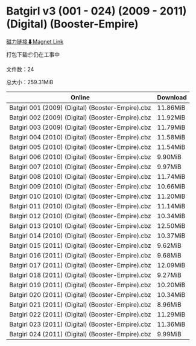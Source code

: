 # Batgirl v3 (001 - 024) (2009 - 2011) (Digital) (Booster-Empire)

[磁力链接⬇Magnet Link](magnet:?xt=urn:btih:73d4fab866bb7833a3349357919013c1b9991ada&dn=Batgirl%20v3%20%28001%20-%20024%29%20%282009%20-%202011%29%20%28Digital%29%20%28Booster-Empire%29)

打包下载📦仍在工事中

文件数：24

总大小：259.31MiB

Online | Download
--- | ---
Batgirl 001 (2009) (Digital) (Booster-Empire).cbz | 11.86MiB
Batgirl 002 (2009) (Digital) (Booster-Empire).cbz | 11.92MiB
Batgirl 003 (2009) (Digital) (Booster-Empire).cbz | 11.79MiB
Batgirl 004 (2010) (Digital) (Booster-Empire).cbz | 11.58MiB
Batgirl 005 (2010) (Digital) (Booster-Empire).cbz | 11.54MiB
Batgirl 006 (2010) (Digital) (Booster-Empire).cbz | 9.90MiB
Batgirl 007 (2010) (Digital) (Booster-Empire).cbz | 9.97MiB
Batgirl 008 (2010) (Digital) (Booster-Empire).cbz | 11.74MiB
Batgirl 009 (2010) (Digital) (Booster-Empire).cbz | 10.66MiB
Batgirl 010 (2010) (Digital) (Booster-Empire).cbz | 11.20MiB
Batgirl 011 (2010) (Digital) (Booster-Empire).cbz | 11.14MiB
Batgirl 012 (2010) (Digital) (Booster-Empire).cbz | 10.34MiB
Batgirl 013 (2010) (Digital) (Booster-Empire).cbz | 12.50MiB
Batgirl 014 (2010) (Digital) (Booster-Empire).cbz | 10.37MiB
Batgirl 015 (2011) (Digital) (Booster-Empire).cbz | 9.62MiB
Batgirl 016 (2011) (Digital) (Booster-Empire).cbz | 9.68MiB
Batgirl 017 (2011) (Digital) (Booster-Empire).cbz | 12.09MiB
Batgirl 018 (2011) (Digital) (Booster-Empire).cbz | 9.27MiB
Batgirl 019 (2011) (Digital) (Booster-Empire).cbz | 10.20MiB
Batgirl 020 (2011) (Digital) (Booster-Empire).cbz | 10.34MiB
Batgirl 021 (2011) (Digital) (Booster-Empire).cbz | 8.96MiB
Batgirl 022 (2011) (Digital) (Booster-Empire).cbz | 11.29MiB
Batgirl 023 (2011) (Digital) (Booster-Empire).cbz | 11.36MiB
Batgirl 024 (2011) (Digital) (Booster-Empire).cbz | 9.99MiB